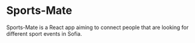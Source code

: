 # Sports-Mate

Sports-Mate is a React app aiming to connect people that are looking for different sport events in Sofia. 


